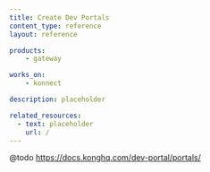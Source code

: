 ```yaml
---
title: Create Dev Portals
content_type: reference
layout: reference

products:
    - gateway

works_on:
    - konnect

description: placeholder

related_resources:
  - text: placeholder
    url: /
---
```


@todo
https://docs.konghq.com/dev-portal/portals/
